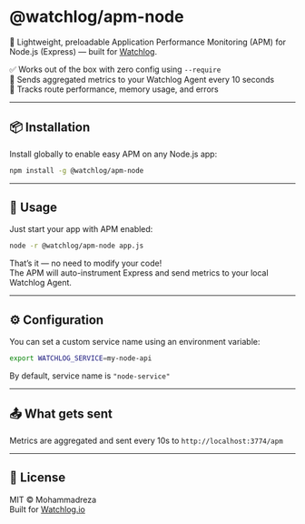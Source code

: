 
# @watchlog/apm-node

🎯 Lightweight, preloadable Application Performance Monitoring (APM) for Node.js (Express) — built for [Watchlog](https://watchlog.io).

✅ Works out of the box with zero config using `--require`  
📡 Sends aggregated metrics to your Watchlog Agent every 10 seconds  
🧠 Tracks route performance, memory usage, and errors  

---

## 📦 Installation

Install globally to enable easy APM on any Node.js app:

```bash
npm install -g @watchlog/apm-node
```

---

## 🚀 Usage

Just start your app with APM enabled:

```bash
node -r @watchlog/apm-node app.js
```

That’s it — no need to modify your code!  
The APM will auto-instrument Express and send metrics to your local Watchlog Agent.

---

## ⚙️ Configuration

You can set a custom service name using an environment variable:

```bash
export WATCHLOG_SERVICE=my-node-api
```

By default, service name is `"node-service"`

---

## 📤 What gets sent

Metrics are aggregated and sent every 10s to `http://localhost:3774/apm`



---

## 📝 License

MIT © Mohammadreza  
Built for [Watchlog.io](https://watchlog.io)
